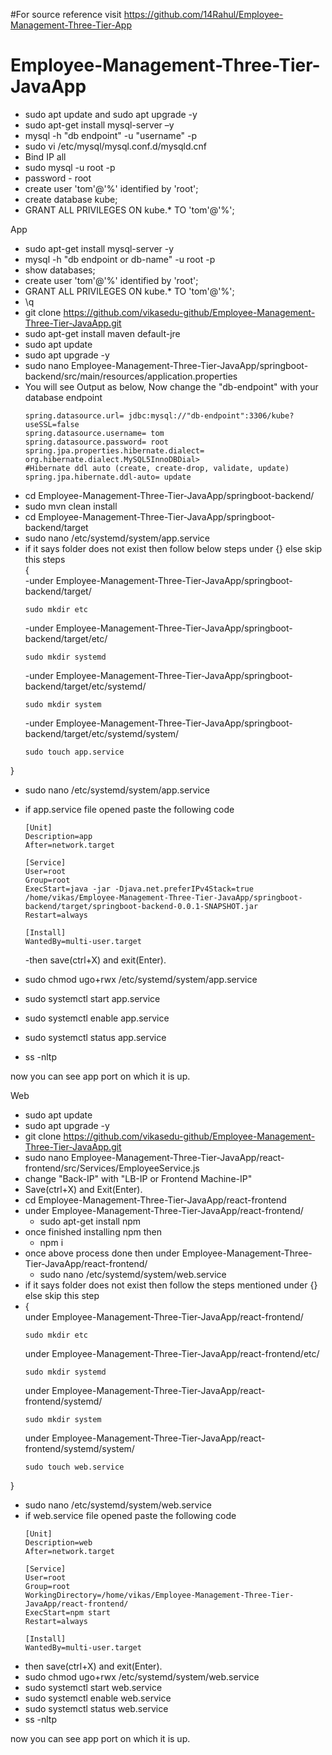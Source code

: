 #For source reference visit https://github.com/14Rahul/Employee-Management-Three-Tier-App
# Employee-Management-Three-Tier-JavaApp

- sudo apt update and sudo apt upgrade -y
- sudo apt-get install mysql-server –y
- mysql -h "db endpoint" -u "username" -p
- sudo vi /etc/mysql/mysql.conf.d/mysqld.cnf
- Bind IP all
- sudo mysql -u root -p
- password - root
- create user 'tom'@'%' identified by 'root';
- create database kube;
- GRANT ALL PRIVILEGES ON kube.* TO 'tom'@'%';

App

- sudo apt-get install mysql-server -y
- mysql -h "db endpoint or db-name" -u root -p
- show databases;
- create user 'tom'@'%' identified by 'root';
- GRANT ALL PRIVILEGES ON kube.* TO 'tom'@'%';
- \q
- git clone https://github.com/vikasedu-github/Employee-Management-Three-Tier-JavaApp.git
- sudo apt-get install maven default-jre
- sudo apt update
- sudo apt upgrade -y
- sudo nano Employee-Management-Three-Tier-JavaApp/springboot-backend/src/main/resources/application.properties
- You will see Output as below, Now change the "db-endpoint" with your database endpoint
  ```
  spring.datasource.url= jdbc:mysql://"db-endpoint":3306/kube?useSSL=false
  spring.datasource.username= tom
  spring.datasource.password= root
  spring.jpa.properties.hibernate.dialect= org.hibernate.dialect.MySQL5InnoDBDial>
  #Hibernate ddl auto (create, create-drop, validate, update)
  spring.jpa.hibernate.ddl-auto= update
  ```
- cd Employee-Management-Three-Tier-JavaApp/springboot-backend/
- sudo mvn clean install
- cd Employee-Management-Three-Tier-JavaApp/springboot-backend/target
- sudo nano /etc/systemd/system/app.service
- if it says folder does not exist then follow below steps under {} else skip this steps   
  {  
  -under Employee-Management-Three-Tier-JavaApp/springboot-backend/target/
  ```
  sudo mkdir etc
  ```
  -under Employee-Management-Three-Tier-JavaApp/springboot-backend/target/etc/
  ```
  sudo mkdir systemd
  ```
  -under Employee-Management-Three-Tier-JavaApp/springboot-backend/target/etc/systemd/
  ```
  sudo mkdir system
  ```
  -under Employee-Management-Three-Tier-JavaApp/springboot-backend/target/etc/systemd/system/
  ```
  sudo touch app.service
  ```
 }   
- sudo nano /etc/systemd/system/app.service
- if app.service file opened paste the following code
  ```
  [Unit]
  Description=app
  After=network.target

  [Service]
  User=root
  Group=root
  ExecStart=java -jar -Djava.net.preferIPv4Stack=true /home/vikas/Employee-Management-Three-Tier-JavaApp/springboot-backend/target/springboot-backend-0.0.1-SNAPSHOT.jar
  Restart=always

  [Install]
  WantedBy=multi-user.target
  ```
  -then save(ctrl+X) and exit(Enter).
  
- sudo chmod ugo+rwx /etc/systemd/system/app.service
- sudo systemctl start app.service
- sudo systemctl enable app.service
- sudo systemctl status app.service
- ss -nltp

now you can see app port on which it is up.


Web

- sudo apt update
- sudo apt upgrade -y
- git clone https://github.com/vikasedu-github/Employee-Management-Three-Tier-JavaApp.git
- sudo nano Employee-Management-Three-Tier-JavaApp/react-frontend/src/Services/EmployeeService.js  
- change "Back-IP" with "LB-IP or Frontend Machine-IP"
- Save(ctrl+X) and Exit(Enter).
- cd Employee-Management-Three-Tier-JavaApp/react-frontend
- under Employee-Management-Three-Tier-JavaApp/react-frontend/  
   - sudo apt-get install npm
- once finished installing npm then  
   - npm i
- once above process done then under Employee-Management-Three-Tier-JavaApp/react-frontend/
   - sudo nano /etc/systemd/system/web.service
- if it says folder does not exist then follow the steps mentioned under {} else skip this step  
- {  
   under Employee-Management-Three-Tier-JavaApp/react-frontend/
    ``` 
    sudo mkdir etc
    ```  
   under Employee-Management-Three-Tier-JavaApp/react-frontend/etc/
   ```
   sudo mkdir systemd
   ```
   under Employee-Management-Three-Tier-JavaApp/react-frontend/systemd/
   ``` 
   sudo mkdir system
   ```
   under Employee-Management-Three-Tier-JavaApp/react-frontend/systemd/system/
   ```
   sudo touch web.service
   ``` 
}  
- sudo nano /etc/systemd/system/web.service
- if web.service file opened paste the following code
   ```
   [Unit]
   Description=web
   After=network.target

   [Service]
   User=root
   Group=root
   WorkingDirectory=/home/vikas/Employee-Management-Three-Tier-JavaApp/react-frontend/
   ExecStart=npm start
   Restart=always

   [Install]
   WantedBy=multi-user.target
   ```  
- then save(ctrl+X) and exit(Enter).
- sudo chmod ugo+rwx /etc/systemd/system/web.service
- sudo systemctl start web.service
- sudo systemctl enable web.service
- sudo systemctl status web.service
- ss -nltp   
    
now you can see app port on which it is up.  
